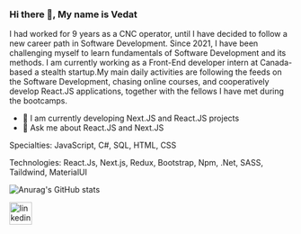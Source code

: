 

### Hi there 👋, My name is Vedat

I had worked for 9 years as a CNC operator, until I have decided to follow a new career path in Software Development. Since 2021, I have been challenging myself to learn fundamentals of Software Development and its methods. I am currently working as a Front-End developer intern at Canada-based a stealth startup.My main daily activities are following the feeds on the Software Development, chasing online courses, and cooperatively develop React.JS applications, together with the fellows I have met during the bootcamps.

- 🌱 I am currently developing Next.JS and React.JS projects 
- 💬 Ask me about React.JS and Next.JS

Specialties:  JavaScript, C#, SQL, HTML, CSS


Technologies: React.Js, Next.js, Redux, Bootstrap, Npm, .Net, SASS, Taildwind, MaterialUI
  
![Anurag's GitHub stats](https://github-readme-stats.vercel.app/api?username=vkeycode&count_private=true&show_icons=true&theme=gruvbox)


[<img src='https://cdn.jsdelivr.net/npm/simple-icons@3.0.1/icons/linkedin.svg' alt='linkedin' height='40'>](https://www.linkedin.com/in/vedat-eroglu/)  



